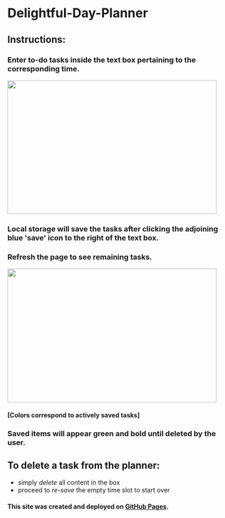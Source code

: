 # Delightful-Day-Planner

## Instructions:
### Enter to-do tasks inside the text box pertaining to the corresponding time.

 <img src="https://user-images.githubusercontent.com/38336934/71402446-1d28a780-25ea-11ea-81ee-e782bb976e16.png" width="470" height="300">


### Local storage will save the tasks after clicking the adjoining blue 'save' icon to the right of the text box.

### Refresh the page to see remaining tasks.

<img src="https://user-images.githubusercontent.com/38336934/71402453-2285f200-25ea-11ea-9241-ff80c640036f.png" width="470" height="300">

#### [Colors correspond to actively saved tasks]

### Saved items will appear green and bold until deleted by the user.

## To delete a task from the planner:
- simply *delete* all content in the box
- proceed to *re-save* the empty time slot to start over

#### This site was created and deployed on [GitHub Pages](https://github.com/Fancystacks/Delightful-Day-Planner).